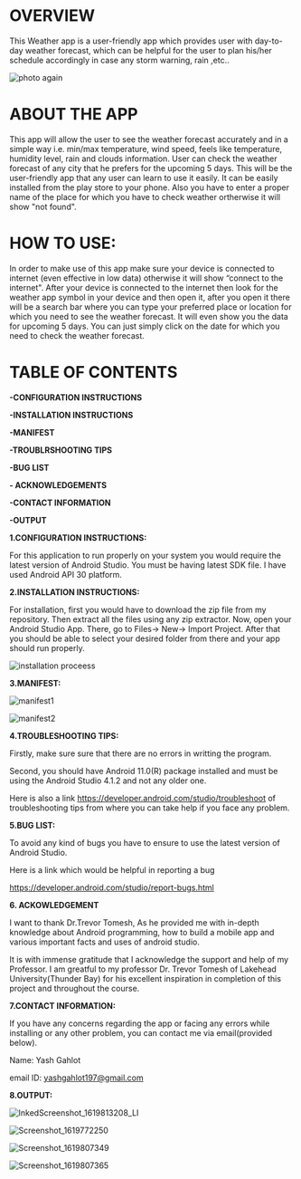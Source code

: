 # OVERVIEW

This Weather app is a user-friendly app which provides user with day-to-day weather forecast, which can be helpful for the user to plan his/her schedule accordingly in case any storm warning, rain ,etc..   
  
![photo again](https://user-images.githubusercontent.com/83332481/116737352-c4072a00-aa0e-11eb-92bb-477809fe28f2.png)

# ABOUT THE APP

This app will allow the user to see the weather forecast accurately and in a simple way i.e.
min/max temperature, wind speed, feels like temperature, humidity level, rain and 
clouds information. User can check the weather forecast of any city that he prefers 
for the upcoming 5 days. This will be the user-friendly app that any user can learn 
to use it easily. It can be easily installed from the play store to your phone.
Also you have to enter a proper name of the place for which you have to check weather ortherwise it will show "not found".

# HOW TO USE:

In order to make use of this app make sure your device is connected to internet (even effective in low data) otherwise it will show “connect to the internet".
After your device is connected to the internet then look for the weather app symbol in your device and then open it, after you open it there will be a search 
bar where you can type your preferred place or location for which you need to see the weather forecast. It will even show you the data for upcoming 5 days. 
You can just simply click on the date for which you need to check the weather forecast.

# TABLE OF CONTENTS

**-CONFIGURATION INSTRUCTIONS**

**-INSTALLATION INSTRUCTIONS**

**-MANIFEST**

**-TROUBLRSHOOTING TIPS**

**-BUG LIST**

**- ACKNOWLEDGEMENTS**

**-CONTACT INFORMATION**

**-OUTPUT**





**1.CONFIGURATION INSTRUCTIONS:**

For this application to run properly on your system you would require the latest version of Android Studio.
You must be having latest SDK file. I have used Android API 30 platform.

**2.INSTALLATION INSTRUCTIONS:**

For installation, first you would have to download the zip file from my repository. Then extract all the files using any zip extractor. 
Now, open your Android Studio App. There, go to Files-> New-> Import Project. 
After that you should be able to select your desired folder from there and your app should run properly.

![installation proceess](https://user-images.githubusercontent.com/83332481/116744031-64f9e300-aa17-11eb-834f-ad5974a053fc.PNG)

**3.MANIFEST:**


![manifest1](https://user-images.githubusercontent.com/83332481/116744573-1ef14f00-aa18-11eb-9df3-0f4dc655e63d.PNG)


![manifest2](https://user-images.githubusercontent.com/83332481/116744578-20bb1280-aa18-11eb-8bb0-113ab3c83a4e.PNG)


**4.TROUBLESHOOTING TIPS:**

Firstly, make sure sure that there are no errors in writting the program.

Second, you should have Android 11.0(R) package installed and must be using the Android Studio 4.1.2 and not any older one.

Here is also a link https://developer.android.com/studio/troubleshoot of troubleshooting tips from where you can take help if you face any problem.



**5.BUG LIST:**

To avoid any kind of bugs you have to ensure to use the latest version of Android Studio.

Here is a link which would be helpful in reporting a bug

https://developer.android.com/studio/report-bugs.html


**6. ACKOWLEDGEMENT**

I want to thank Dr.Trevor Tomesh, As he provided me with in-depth knowledge about Android programming,
how to build a mobile app and various important facts and uses of android studio.

It is with immense gratitude that I acknowledge the support and help of my Professor.
I am greatful to my professor
Dr. Trevor Tomesh of Lakehead University(Thunder Bay) for his excellent inspiration in completion of this project and throughout the course.


**7.CONTACT INFORMATION:**

If you have any concerns regarding the app or facing any errors while installing or any other problem, you can contact me via email(provided below).

Name: Yash Gahlot

email ID: yashgahlot197@gmail.com

**8.OUTPUT:**


![InkedScreenshot_1619813208_LI](https://user-images.githubusercontent.com/83332481/116749117-169c1280-aa1e-11eb-80d5-7aac7c5d70ef.jpg)


![Screenshot_1619772250](https://user-images.githubusercontent.com/83332481/116748477-27985400-aa1d-11eb-92dd-9c796efa46a1.png)


![Screenshot_1619807349](https://user-images.githubusercontent.com/83332481/116748496-2e26cb80-aa1d-11eb-9339-514c3c920bea.png)


![Screenshot_1619807365](https://user-images.githubusercontent.com/83332481/116748500-2ff08f00-aa1d-11eb-9651-d95700dcd486.png)




